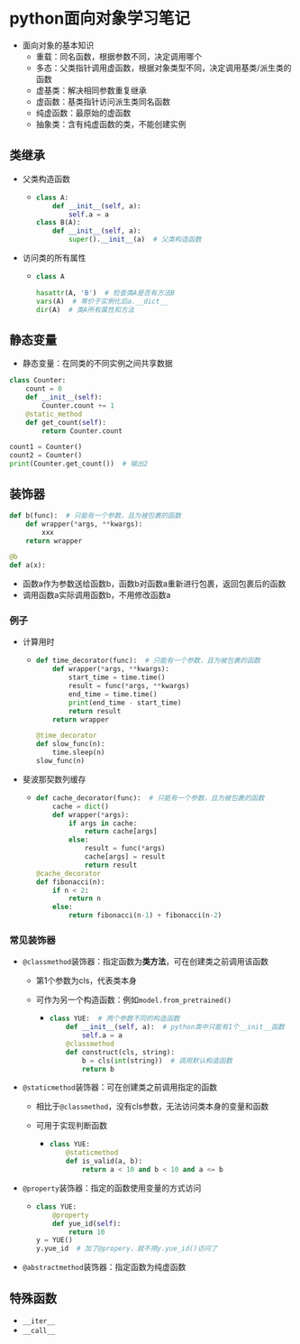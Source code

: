 # python面向对象学习笔记

- 面向对象的基本知识
  - 重载：同名函数，根据参数不同，决定调用哪个
  - 多态：父类指针调用虚函数，根据对象类型不同，决定调用基类/派生类的函数
  - 虚基类：解决相同参数重复继承
  - 虚函数：基类指针访问派生类同名函数
  - 纯虚函数：最原始的虚函数
  - 抽象类：含有纯虚函数的类，不能创建实例

## 类继承

- 父类构造函数
  
  - ```python
    class A:
        def __init__(self, a):
            self.a = a
    class B(A):
        def __init__(self, a):
            super().__init__(a)  # 父类构造函数
    ```

- 访问类的所有属性
  
  - ```python
    class A
    
    hasattr(A, 'B')  # 检查类A是否有方法B
    vars(A)  # 等价于实例化后a.__dict__
    dir(A)  # 类A所有属性和方法
    ```

## 静态变量

- 静态变量：在同类的不同实例之间共享数据

```python
class Counter:
    count = 0
    def __init__(self):
        Counter.count += 1
    @static_method
    def get_count(self):
        return Counter.count

count1 = Counter()
count2 = Counter()
print(Counter.get_count())  # 输出2
```

## 装饰器

```python
def b(func):  # 只能有一个参数，且为被包裹的函数
    def wrapper(*args, **kwargs):
        xxx
    return wrapper

@b
def a(x):
```

- 函数a作为参数送给函数b，函数b对函数a重新进行包裹，返回包裹后的函数
- 调用函数a实际调用函数b，不用修改函数a

### 例子

- 计算用时
  
  - ```python
    def time_decorator(func):  # 只能有一个参数，且为被包裹的函数
        def wrapper(*args, **kwargs):
            start_time = time.time()
            result = func(*args, **kwargs)
            end_time = time.time()
            print(end_time - start_time)
            return result
        return wrapper
    
    @time_decorator
    def slow_func(n):
        time.sleep(n)
    slow_func(n)
    ```

- 斐波那契数列缓存
  
  - ```python
    def cache_decorator(func):  # 只能有一个参数，且为被包裹的函数
        cache = dict()
        def wrapper(*args):
            if args in cache:
                return cache[args]
            else:
                result = func(*args)
                cache[args] = result
                return result
    @cache_decorator
    def fibonacci(n):
        if n < 2:
            return n
        else:
            return fibonacci(n-1) + fibonacci(n-2)
    ```

### 常见装饰器

- `@classmethod`装饰器：指定函数为**类方法**，可在创建类之前调用该函数
  
  - 第1个参数为cls，代表类本身
  
  - 可作为另一个构造函数：例如`model.from_pretrained()`
    
    - ```python
      class YUE:  # 两个参数不同的构造函数
          def __init__(self, a):  # python类中只能有1个__init__函数
              self.a = a
          @classmethod
          def construct(cls, string):
              b = cls(int(string))  # 调用默认构造函数
              return b
      ```

- `@staticmethod`装饰器：可在创建类之前调用指定的函数
  
  - 相比于`@classmethod`，没有cls参数，无法访问类本身的变量和函数
  
  - 可用于实现判断函数
    
    - ```python
      class YUE:
          @staticmethod
          def is_valid(a, b):
              return a < 10 and b < 10 and a <= b
      ```

- `@property`装饰器：指定的函数使用变量的方式访问
  
  - ```python
    class YUE:
        @property
        def yue_id(self):
            return 10
    y = YUE()
    y.yue_id  # 加了@propery，就不用y.yue_id()访问了
    ```

- `@abstractmethod`装饰器：指定函数为纯虚函数

## 特殊函数

- `__iter__`
- `__call__`